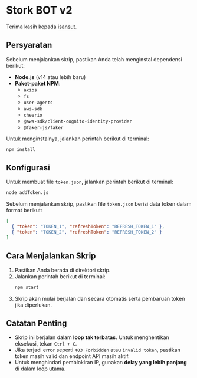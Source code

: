 # Stork BOT v2

Terima kasih kepada [isansut](https://github.com/isansut/Strok-BOT).

## Persyaratan

Sebelum menjalankan skrip, pastikan Anda telah menginstal dependensi berikut:

- **Node.js** (v14 atau lebih baru)
- **Paket-paket NPM**:
  - `axios`
  - `fs`
  - `user-agents`
  - `aws-sdk`
  - `cheerio`
  - `@aws-sdk/client-cognito-identity-provider`
  - `@faker-js/faker`

Untuk menginstalnya, jalankan perintah berikut di terminal:

```sh
npm install
```

## Konfigurasi

Untuk membuat file `token.json`, jalankan perintah berikut di terminal:

```sh
node addToken.js
```

Sebelum menjalankan skrip, pastikan file `token.json` berisi data token dalam format berikut:

```json
[
  { "token": "TOKEN_1", "refreshToken": "REFRESH_TOKEN_1" },
  { "token": "TOKEN_2", "refreshToken": "REFRESH_TOKEN_2" }
]
```

## Cara Menjalankan Skrip

1. Pastikan Anda berada di direktori skrip.
2. Jalankan perintah berikut di terminal:
   ```sh
   npm start
   ```
3. Skrip akan mulai berjalan dan secara otomatis serta pembaruan token jika diperlukan.

## Catatan Penting

- Skrip ini berjalan dalam **loop tak terbatas**. Untuk menghentikan eksekusi, tekan `Ctrl + C`.
- Jika terjadi error seperti `403 Forbidden` atau `invalid token`, pastikan token masih valid dan endpoint API masih aktif.
- Untuk menghindari pemblokiran IP, gunakan **delay yang lebih panjang** di dalam loop utama.
